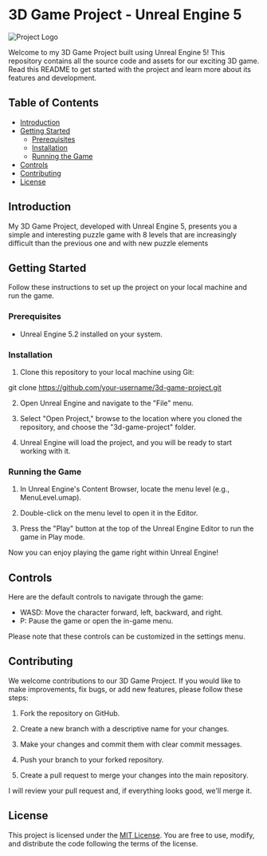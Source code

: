 # 3D Game Project - Unreal Engine 5

![Project Logo](project_logo.png)

Welcome to my 3D Game Project built using Unreal Engine 5! This repository contains all the source code and assets for our exciting 3D game. Read this README to get started with the project and learn more about its features and development.

## Table of Contents

- [Introduction](#introduction)
- [Getting Started](#getting-started)
  - [Prerequisites](#prerequisites)
  - [Installation](#installation)
  - [Running the Game](#running-the-game)
- [Controls](#controls)
- [Contributing](#contributing)
- [License](#license)

## Introduction

My 3D Game Project, developed with Unreal Engine 5, presents you a simple and interesting puzzle game with 8 levels that are increasingly difficult than the previous one and with new puzzle elements

## Getting Started

Follow these instructions to set up the project on your local machine and run the game.

### Prerequisites

- Unreal Engine 5.2 installed on your system.

### Installation

1. Clone this repository to your local machine using Git:

git clone https://github.com/your-username/3d-game-project.git

2. Open Unreal Engine and navigate to the "File" menu.

3. Select "Open Project," browse to the location where you cloned the repository, and choose the "3d-game-project" folder.

4. Unreal Engine will load the project, and you will be ready to start working with it.

### Running the Game

1. In Unreal Engine's Content Browser, locate the menu level (e.g., MenuLevel.umap).

2. Double-click on the menu level to open it in the Editor.

3. Press the "Play" button at the top of the Unreal Engine Editor to run the game in Play mode.

Now you can enjoy playing the game right within Unreal Engine!

## Controls

Here are the default controls to navigate through the game:

- WASD: Move the character forward, left, backward, and right.
- P: Pause the game or open the in-game menu.

Please note that these controls can be customized in the settings menu.

## Contributing

We welcome contributions to our 3D Game Project. If you would like to make improvements, fix bugs, or add new features, please follow these steps:

1. Fork the repository on GitHub.

2. Create a new branch with a descriptive name for your changes.

3. Make your changes and commit them with clear commit messages.

4. Push your branch to your forked repository.

5. Create a pull request to merge your changes into the main repository.

I will review your pull request and, if everything looks good, we'll merge it.

## License

This project is licensed under the [MIT License](LICENSE). You are free to use, modify, and distribute the code following the terms of the license.
